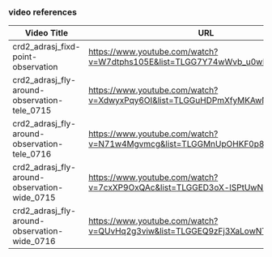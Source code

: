 ### video references

| Video Title | URL |
| ---- | ---- |
|crd2_adrasj_fixd-point-observation|https://www.youtube.com/watch?v=W7dtphs105E&list=TLGG7Y74wWvb_u0wNTA0MjAyNQ|
|crd2_adrasj_fly-around-observation-tele_0715|https://www.youtube.com/watch?v=XdwyxPqy6OI&list=TLGGuHDPmXfyMKAwNTA0MjAyNQ|
|crd2_adrasj_fly-around-observation-tele_0716|https://www.youtube.com/watch?v=N71w4Mgvmcg&list=TLGGMnUpOHKF0p8wNTA0MjAyNQ|
|crd2_adrasj_fly-around-observation-wide_0715|https://www.youtube.com/watch?v=7cxXP9OxQAc&list=TLGGED3oX-lSPtUwNTA0MjAyNQ|
|crd2_adrasj_fly-around-observation-wide_0716|https://www.youtube.com/watch?v=QUvHq2g3viw&list=TLGGEQ9zFj3XaLowNTA0MjAyNQ|
